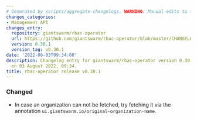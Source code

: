 ```yaml
---
# Generated by scripts/aggregate-changelogs. WARNING: Manual edits to this files will be overwritten.
changes_categories:
- Management API
changes_entry:
  repository: giantswarm/rbac-operator
  url: https://github.com/giantswarm/rbac-operator/blob/master/CHANGELOG.md#0301---2022-08-03
  version: 0.30.1
  version_tag: v0.30.1
date: '2022-08-03T09:34:08'
description: Changelog entry for giantswarm/rbac-operator version 0.30.1, published
  on 03 August 2022, 09:34.
title: rbac-operator release v0.30.1
---
```


### Changed
- In case an organization can not be fetched, try fetching it via the annotation `ui.giantswarm.io/original-organization-name`.
